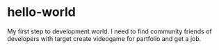 # hello-world
My first step to development world.
I need to find community friends of developers with target create videogame for partfolio and get a job.
